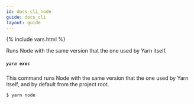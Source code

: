 ```yaml
---
id: docs_cli_node
guide: docs_cli
layout: guide
---
```


{% include vars.html %}

<p class="lead">Runs Node with the same version that the one used by Yarn itself.</p>

##### `yarn exec` <a class="toc" id="toc-yarn-node" href="#toc-yarn-node"></a>

This command runs Node with the same version that the one used by Yarn itself, and by default from the project root.

```sh
$ yarn node
```
